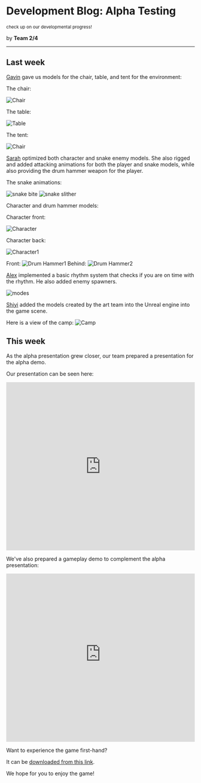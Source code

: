 # Development Blog: Alpha Testing
<small>check up on our developmental progress!</small>

by **Team 2/4**
***
## Last week
[Gavin](/about) gave us models for the chair, table, and tent for the environment:

The chair:

![Chair](/media/images/development/chair.PNG)

The table:

![Table](/media/images/development/table.PNG)

The tent:

![Chair](/media/images/development/tent.PNG)

[Sarah](/about) optimized both character and snake enemy models.
She also rigged and added attacking animations for both the player and snake models, while also providing the drum hammer weapon for the player.

The snake animations:

![snake bite](/media/images/development/SNAKEBITE_preview.gif)
![snake slither](/media/images/development/SNAKESLITHER_preview.gif)

Character and drum hammer models:

Character front:

![Character](/media/images/development/character_render2.PNG)

Character back:

![Character1](/media/images/development/character_render1.PNG)

Front:
![Drum Hammer1](/media/images/development/hammer_render1.png)
Behind:
![Drum Hammer2](/media/images/development/hammer_render2.png)

[Alex](/about) implemented a basic rhythm system that checks if you are on time with the rhythm. He also added enemy spawners.

![modes](/media/images/development/modes.png?raw=true)

[Shiyi](/about) added the models created by the art team into the Unreal engine into the game scene.

Here is a view of the camp:
![Camp](/media/images/development/camp.jpg)

## This week

As the alpha presentation grew closer, our team prepared a presentation for the alpha demo.

Our presentation can be seen here:

<iframe src="https://docs.google.com/presentation/d/e/2PACX-1vRH6uhQqMhx5nACSC8pabbxqvGXw19YnnHyifheaaeLQGotm0AwdBXJH_Xwdu162Eb7KDpn58KlWHY0/embed?start=false&loop=false&delayms=3000" frameborder="0" width="100%" height="450" allowfullscreen="true" mozallowfullscreen="true" webkitallowfullscreen="true"></iframe>

We've also prepared a gameplay demo to complement the alpha presentation:

<iframe width="100%" height="450px" src="https://www.youtube-nocookie.com/embed/EKGr-U7v1xA" frameborder="0" allow="accelerometer; autoplay; encrypted-media; gyroscope; picture-in-picture" allowfullscreen></iframe>

Want to experience the game first-hand?

It can be [downloaded from this link](https://drive.google.com/open?id=1JaERjOnAkKfV_98YlqsZYzcsSwVM3IUY).

We hope for you to enjoy the game!